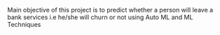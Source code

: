 Main objective of this project is to predict whether a person will leave a bank services i.e he/she will churn or not using 
Auto ML and ML Techniques
